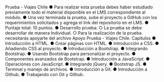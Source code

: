 Prueba - Viajes Chile
● Para realizar esta prueba debes haber estudiado previamente todo el material
disponible en el LMS correspondiente al módulo.
● Una vez terminada la prueba, sube el proyecto a GitHub con los requerimientos
solicitados y agrega el link del repositorio en el LMS.
● Puntaje total: 10 puntos.
● Desarrollo prueba:
○ La prueba se debe desarrollar de manera Individual.
○ Para la realización de la prueba necesitarás apoyarte del archivo Apoyo
Prueba - Viajes Chile.
Capítulos
● Introducción a HTML.
● Crear páginas con HTML.
● Introducción a CSS.
● Añadiendo CSS al proyecto.
● Introducción a Bootstrap.
● Integrando Bootstrap.
● Usando Bootstrap para personalizar el proyecto.
● Componentes avanzados de Bootstrap.
● Introducción a JavaScript.
● Operaciones con JavaScript.
● Integrando jQuery.
● Bootstrap JS.
● Terminal y manejo de archivos.
● Introducción a Git.
● Introducción a Github.
● Trabajando con Git y Github.
